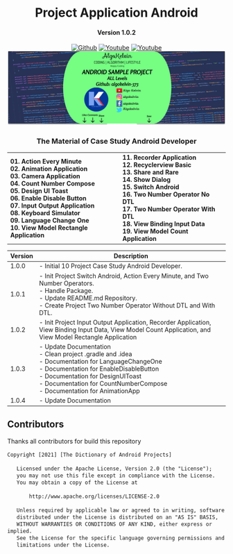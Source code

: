 <h1 align="center">Project Application Android</h1>
<h4 align="center">Version 1.0.2</h3>

<p align="center">
  <a href="https://github.com/algokelvin-373"><img alt="Github" src="https://img.shields.io/github/followers/algokelvin-373?label=follow&style=social"></a>
  <a href="https://www.youtube.com/c/AlgoKelvin373/"><img alt="Youtube" src="https://img.shields.io/youtube/channel/views/UCpSHZFRx64xWwXYbWbyXxfw?style=social"></a>
  <a href="https://www.youtube.com/c/AlgoKelvin373/"><img alt="Youtube" src="https://img.shields.io/youtube/channel/subscribers/UCpSHZFRx64xWwXYbWbyXxfw?style=social"></a>
  <br>
  <img src="https://github.com/algokelvin-373/ProjectAppAndroid/blob/master/Bg_Android.png"/>
</p>

<h3 align="center">The Material of Case Study Android Developer</h3>

<table>
    <tr>
        <td>
            <b>01.  Action Every Minute</b> <br>
            <b>02.  Animation Application</b> <br>
            <b>03.  Camera Application</b> <br>
            <b>04.  Count Number Compose</b> <br>
            <b>05.  Design UI Toast</b> <br>
            <b>06.  Enable Disable Button</b> <br>
            <b>07.  Input Output Application</b> <br>
            <b>08.  Keyboard Simulator</b> <br>
            <b>09.  Language Change One</b> <br>
            <b>10.  View Model Rectangle Application</b> <br>
        </td>
        <td>
            <b>11. Recorder Application</b> <br>
            <b>12. Recyclerview Basic</b> <br>
            <b>13. Share and Rare</b> <br>
            <b>14. Show Dialog</b> <br>
            <b>15. Switch Android</b> <br>
            <b>16. Two Number Operator No DTL</b> <br>
            <b>17. Two Number Operator With DTL</b> <br>
            <b>18. View Binding Input Data</b> <br>
            <b>19. View Model Count Application</b> <br>
        </td>
    </tr>
</table>

<table>
    <thead>
        <tr>
            <th>Version</th>
            <th>Description</th>
        </tr>
    </thead>
    <tbody>
        <tr>
            <td>1.0.0</td>
            <td>
                - Initial 10 Project Case Study Android Developer.
            </td>
        </tr>
        <tr>
            <td>1.0.1</td>
            <td>
                - Init Project Switch Android, Action Every Minute, and Two Number Operators. <br>
                - Handle Package. <br>
                - Update README.md Repository. <br>
                - Create Project Two Number Operator Without DTL and With DTL. <br>
            </td>
        </tr>
        <tr>
            <td>1.0.2</td>
            <td>
                - Init Project Input Output Application, Recorder Application, View Binding Input Data, View Model Count Application, and View Model Rectangle Application
            </td>
        </tr>
        <tr>
            <td>1.0.3</td>
            <td>
                - Update Documentation <br>
                - Clean project .gradle and .idea <br>
                - Documentation for LanguageChangeOne <br>
                - Documentation for EnableDisableButton <br>
                - Documentation for DesignUIToast <br>
                - Documentation for CountNumberCompose <br>
                - Documentation for AnimationApp <br>
            </td>
        </tr>
        <tr>
            <td>1.0.4</td>
            <td>
                - Update Documentation <br>
            </td>
        </tr>
    </tbody>
</table>

## Contributors
Thanks all contributors for build this repository

```
Copyright [2021] [The Dictionary of Android Projects]

   Licensed under the Apache License, Version 2.0 (the "License");
   you may not use this file except in compliance with the License.
   You may obtain a copy of the License at

       http://www.apache.org/licenses/LICENSE-2.0

   Unless required by applicable law or agreed to in writing, software
   distributed under the License is distributed on an "AS IS" BASIS,
   WITHOUT WARRANTIES OR CONDITIONS OF ANY KIND, either express or implied.
   See the License for the specific language governing permissions and
   limitations under the License.
   
```   
